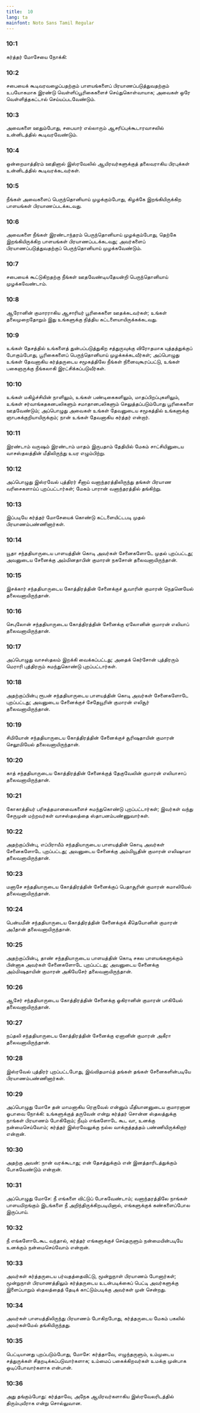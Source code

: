 ```yaml
---
title:  10
lang: ta
mainfont: Noto Sans Tamil Regular
---
```


###  10:1

கர்த்தர் மோசேயை நோக்கி:

###  10:2

சபையைக் கூடிவரவழைப்பதற்கும் பாளயங்களைப் பிரயாணப்படுத்துவதற்கும் உபயோகமாக இரண்டு வெள்ளிப்பூரிகைகளைச் செய்துகொள்வாயாக; அவைகள் ஒரே வெள்ளித்தகட்டால் செய்யப்படவேண்டும்.

###  10:3

அவைகளை ஊதும்போது, சபையார் எல்லாரும் ஆசரிப்புக்கூடாரவாசலில் உன்னிடத்தில் கூடிவரவேண்டும்.

###  10:4

ஒன்றைமாத்திரம் ஊதினால் இஸ்ரவேலில் ஆயிரவர்களுக்குத் தலைவராகிய பிரபுக்கள் உன்னிடத்தில் கூடிவரக்கடவர்கள்.

###  10:5

நீங்கள் அவைகளைப் பெருந்தொனியாய் முழக்கும்போது, கிழக்கே இறங்கியிருக்கிற பாளயங்கள் பிரயாணப்படக்கடவது.

###  10:6

அவைகளை நீங்கள் இரண்டாந்தரம் பெருந்தொனியாய் முழக்கும்போது, தெற்கே இறங்கியிருக்கிற பாளயங்கள் பிரயாணப்படக்கடவது; அவர்களைப் பிரயாணப்படுத்துவதற்குப் பெருந்தொனியாய் முழக்கவேண்டும்.

###  10:7

சபையைக் கூட்டுகிறதற்கு நீங்கள் ஊதவேண்டியதேயன்றி பெருந்தொனியாய் முழக்கவேண்டாம்.

###  10:8

ஆரோனின் குமாரராகிய ஆசாரியர் பூரிகைகளை ஊதக்கடவர்கள்; உங்கள் தலைமுறைதோறும் இது உங்களுக்கு நித்திய கட்டளையாயிருக்கக்கடவது.

###  10:9

உங்கள் தேசத்தில் உங்களைத் துன்பப்படுத்துகிற சத்துருவுக்கு விரோதமாக யுத்தத்துக்குப் போகும்போது, பூரிகைகளைப் பெருந்தொனியாய் முழக்கக்கடவீர்கள்; அப்பொழுது உங்கள் தேவனாகிய கர்த்தருடைய சமூகத்திலே நீங்கள் நினைவுகூரப்பட்டு, உங்கள் பகைஞருக்கு நீங்கலாகி இரட்சிக்கப்படுவீர்கள்.

###  10:10

உங்கள் மகிழ்ச்சியின் நாளிலும், உங்கள் பண்டிகைகளிலும், மாதப்பிறப்புகளிலும், உங்கள் சர்வாங்கதகனபலிகளும் சமாதானபலிகளும் செலுத்தப்படும்போது பூரிகைகளை ஊதவேண்டும்; அப்பொழுது அவைகள் உங்கள் தேவனுடைய சமூகத்தில் உங்களுக்கு ஞாபகக்குறியாயிருக்கும்; நான் உங்கள் தேவனாகிய கர்த்தர் என்றார்.

###  10:11

இரண்டாம் வருஷம் இரண்டாம் மாதம் இருபதாம் தேதியில் மேகம் சாட்சியினுடைய வாசஸ்தலத்தின் மீதிலிருந்து உயர எழும்பிற்று.

###  10:12

அப்பொழுது இஸ்ரவேல் புத்திரர் சீனாய் வனாந்தரத்திலிருந்து தங்கள் பிரயாண வரிசைகளாய்ப் புறப்பட்டார்கள்; மேகம் பாரான் வனாந்தரத்தில் தங்கிற்று.

###  10:13

இப்படியே கர்த்தர் மோசேயைக் கொண்டு கட்டளையிட்டபடி முதல் பிரயாணம்பண்ணினார்கள்.

###  10:14

யூதா சந்ததியாருடைய பாளயத்தின் கொடி அவர்கள் சேனைகளோடே முதல் புறப்பட்டது; அவனுடைய சேனைக்கு அம்மினதாபின் குமாரன் நகசோன் தலைவனாயிருந்தான்.

###  10:15

இசக்கார் சந்ததியாருடைய கோத்திரத்தின் சேனைக்குச் சூவாரின் குமாரன் நெதனெயேல் தலைவனாயிருந்தான்.

###  10:16

செபுலோன் சந்ததியாருடைய கோத்திரத்தின் சேனைக்கு ஏலோனின் குமாரன் எலியாப் தலைவனாயிருந்தான்.

###  10:17

அப்பொழுது வாசஸ்தலம் இறக்கி வைக்கப்பட்டது; அதைக் கெர்சோன் புத்திரரும் மெராரி புத்திரரும் சுமந்துகொண்டு புறப்பட்டார்கள்.

###  10:18

அதற்குப்பின்பு ரூபன் சந்ததியாருடைய பாளயத்தின் கொடி அவர்கள் சேனைகளோடே புறப்பட்டது; அவனுடைய சேனைக்குச் சேதேயூரின் குமாரன் எலிசூர் தலைவனாயிருந்தான்.

###  10:19

சிமியோன் சந்ததியாருடைய கோத்திரத்தின் சேனைக்குச் சூரிஷதாயின் குமாரன் செலூமியேல் தலைவனாயிருந்தான்.

###  10:20

காத் சந்ததியாருடைய கோத்திரத்தின் சேனைக்குத் தேகுவேலின் குமாரன் எலியாசாப் தலைவனாயிருந்தான்.

###  10:21

கோகாத்தியர் பரிசுத்தமானவைகளைச் சுமந்துகொண்டு புறப்பட்டார்கள்; இவர்கள் வந்து சேருமுன் மற்றவர்கள் வாசஸ்தலத்தை ஸ்தாபனம்பண்ணுவார்கள்.

###  10:22

அதற்குப்பின்பு, எப்பிராயீம் சந்ததியாருடைய பாளயத்தின் கொடி அவர்கள் சேனைகளோடே புறப்பட்டது; அவனுடைய சேனைக்கு அம்மியூதின் குமாரன் எலிஷாமா தலைவனாயிருந்தான்.

###  10:23

மனாசே சந்ததியாருடைய கோத்திரத்தின் சேனைக்குப் பெதாசூரின் குமாரன் கமாலியேல் தலைவனாயிருந்தான்.

###  10:24

பென்யமீன் சந்ததியாருடைய கோத்திரத்தின் சேனைக்குக் கீதெயோனின் குமாரன் அபீதான் தலைவனாயிருந்தான்.

###  10:25

அதற்குப்பின்பு, தாண் சந்ததியாருடைய பாளயத்தின் கொடி சகல பாளயங்களுக்கும் பின்னாக அவர்கள் சேனைகளோடே புறப்பட்டது; அவனுடைய சேனைக்கு அம்மிஷதாயின் குமாரன் அகியேசேர் தலைவனாயிருந்தான்.

###  10:26

ஆசேர் சந்ததியாருடைய கோத்திரத்தின் சேனைக்கு ஓகிரானின் குமாரன் பாகியேல் தலைவனாயிருந்தான்.

###  10:27

நப்தலி சந்ததியாருடைய கோத்திரத்தின் சேனைக்கு ஏனானின் குமாரன் அகீரா தலைவனாயிருந்தான்.

###  10:28

இஸ்ரவேல் புத்திரர் புறப்பட்டபோது, இவ்விதமாய்த் தங்கள் தங்கள் சேனைகளின்படியே பிரயாணம்பண்ணினார்கள்.

###  10:29

அப்பொழுது மோசே தன் மாமனாகிய ரெகுவேல் என்னும் மீதியானனுடைய குமாரனான ஓபாவை நோக்கி: உங்களுக்குத் தருவேன் என்று கர்த்தர் சொன்ன ஸ்தலத்துக்கு நாங்கள் பிரயாணம் போகிறோம்; நீயும் எங்களோடே கூட வா, உனக்கு நன்மைசெய்வோம்; கர்த்தர் இஸ்ரவேலுக்கு நல்ல வாக்குத்தத்தம் பண்ணியிருக்கிறார் என்றான்.

###  10:30

அதற்கு அவன்: நான் வரக்கூடாது; என் தேசத்துக்கும் என் இனத்தாரிடத்துக்கும் போகவேண்டும் என்றான்.

###  10:31

அப்பொழுது மோசே: நீ எங்களை விட்டுப் போகவேண்டாம்; வனாந்தரத்திலே நாங்கள் பாளயமிறங்கும் இடங்களை நீ அறிந்திருக்கிறபடியினால், எங்களுக்குக் கண்களைப்போல இருப்பாய்.

###  10:32

நீ எங்களோடேகூட வந்தால், கர்த்தர் எங்களுக்குச் செய்தருளும் நன்மையின்படியே உனக்கும் நன்மைசெய்வோம் என்றான்.

###  10:33

அவர்கள் கர்த்தருடைய பர்வதத்தைவிட்டு, மூன்றுநாள் பிரயாணம் போனார்கள்; மூன்றுநாள் பிரயாணத்திலும் கர்த்தருடைய உடன்படிக்கைப் பெட்டி அவர்களுக்கு இளைப்பாறும் ஸ்தலத்தைத் தேடிக் காட்டும்படிக்கு அவர்கள் முன் சென்றது.

###  10:34

அவர்கள் பாளயத்திலிருந்து பிரயாணம் போகிறபோது, கர்த்தருடைய மேகம் பகலில் அவர்கள்மேல் தங்கியிருந்தது.

###  10:35

பெட்டியானது புறப்படும்போது, மோசே: கர்த்தாவே, எழுந்தருளும், உம்முடைய சத்துருக்கள் சிதறடிக்கப்படுவார்களாக; உம்மைப் பகைக்கிறவர்கள் உமக்கு முன்பாக ஓடிப்போவார்களாக என்பான்.

###  10:36

அது தங்கும்போது: கர்த்தாவே, அநேக ஆயிரவர்களாகிய இஸ்ரவேலரிடத்தில் திரும்புவீராக என்று சொல்லுவான.

